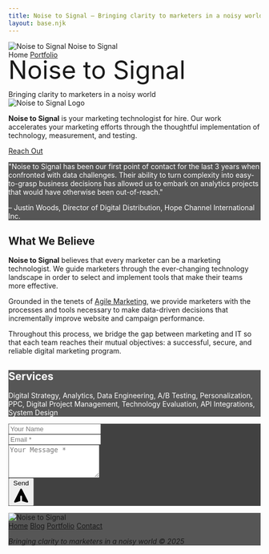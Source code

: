 ```yaml
---
title: Noise to Signal – Bringing clarity to marketers in a noisy world
layout: base.njk
---
```


<!-- Header/Navigation -->
<div class="head">
  <div class="l">
    <div class="flex items-center space-x-3 h-full py-4 pl-6">
      <img src="/img/radar-80px-dark.png" alt="Noise to Signal" class="w-8 h-8">
      <span class="text-lg font-light">Noise to Signal</span>
    </div>
  </div>
  <div class="r">
    <nav class="flex items-center justify-end h-full py-4 pr-6 space-x-8">
      <span class="current-page">Home</span>
      <a href="#">Portfolio</a>
    </nav>
  </div>
</div>

<!-- Hero Section -->
<section class="screen" style="background-image: url('/img/nasa-dishes-2048.jpg');">
  <div class="mod-fill" style="opacity: 0.2; background: linear-gradient(45deg, #7FB8FF, #E8C0ED);"></div>
  <div class="screen-mid">
    <article class="plot">
      <span style="font-size: 50px; line-height: 45px;" class="caps mod-frame text-white">Noise to Signal</span>
      <br><br>
      <span class="text-white text-lg">Bringing clarity to marketers in a noisy world</span>
    </article>
  </div>
</section>

<!-- Section 1 - Main Description -->
<section class="py-16 px-8 text-center bg-white">
  <div class="max-w-4xl mx-auto">
    <div class="mb-8">
      <img src="/img/radar-80px-dark.png" alt="Noise to Signal Logo" class="w-20 h-20 mx-auto">
    </div>
    <p class="text-lg leading-relaxed mb-8">
      <strong>Noise to Signal</strong> is your marketing technologist for hire. Our work accelerates your marketing efforts through the thoughtful implementation of technology, measurement, and testing.
    </p>
    <a href="#contact" class="inline-block bg-gray-800 text-white px-8 py-3 hover:bg-opacity-90 transition-colors">
      Reach Out
    </a>
  </div>
</section>

<!-- Section 2 - Testimonial -->
<section class="py-16 px-8 text-center" style="background-color: rgba(45, 45, 45, 0.8); color: white;">
  <div class="max-w-4xl mx-auto">
    <p class="text-lg leading-relaxed mb-4">
      "Noise to Signal has been our first point of contact for the last 3 years when confronted with data challenges. Their ability to turn complexity into easy-to-grasp business decisions has allowed us to embark on analytics projects that would have otherwise been out-of-reach."
    </p>
    <p class="text-base">
      – Justin Woods, Director of Digital Distribution, Hope Channel International Inc.
    </p>
  </div>
</section>

<!-- Section 3 - What We Believe -->
<section class="relative py-16 px-8 text-white" style="background-image: url('/img/6-twilight.jpg'); background-size: cover; background-position: center; background-repeat: no-repeat;">
  <div class="absolute inset-0 bg-black bg-opacity-60"></div>
  <div class="relative z-10 max-w-6xl mx-auto">
    <h2 class="text-3xl font-bold text-center mb-12">What We Believe</h2>
    <div class="grid md:grid-cols-3 gap-8 text-sm leading-relaxed">
      <div>
        <p>
          <strong>Noise to Signal</strong> believes that every marketer can be a marketing technologist. We guide marketers through the ever-changing technology landscape in order to select and implement tools that make their teams more effective.
        </p>
      </div>
      <div>
        <p>
          Grounded in the tenets of <a href="#" class="text-blue-300 underline">Agile Marketing</a>, we provide marketers with the processes and tools necessary to make data-driven decisions that incrementally improve website and campaign performance.
        </p>
      </div>
      <div>
        <p>
          Throughout this process, we bridge the gap between marketing and IT so that each team reaches their mutual objectives: a successful, secure, and reliable digital marketing program.
        </p>
      </div>
    </div>
  </div>
</section>

<!-- Section 4 - Services -->
<section class="py-16 px-8 text-center" style="background-color: rgba(45, 45, 45, 0.8); color: white;">
  <div class="max-w-4xl mx-auto">
    <h2 class="text-3xl font-bold mb-8">Services</h2>
    <p class="text-lg leading-relaxed">
      Digital Strategy, Analytics, Data Engineering, A/B Testing, Personalization, PPC, Digital Project Management, Technology Evaluation, API Integrations, System Design
    </p>
  </div>
</section>

<!-- Section 5 - Contact Form -->
<section id="contact" class="relative py-16 px-8" style="background-image: url('/img/nasa-dishes-2048.jpg'); background-size: cover; background-position: center; background-repeat: no-repeat;">
  <div class="absolute inset-0 bg-black bg-opacity-30"></div>
  <div class="relative z-10 max-w-md mx-auto">
    <div class="p-8 text-white" style="background-color: rgba(45, 45, 45, 0.9);">
      <form class="space-y-6">
        <div>
          <input 
            type="text" 
            name="name" 
            placeholder="Your Name" 
            class="w-full p-3 bg-transparent border-b border-gray-400 text-white placeholder-gray-300 focus:outline-none focus:border-white"
          >
        </div>
        <div>
          <input 
            type="email" 
            name="email" 
            placeholder="Email *" 
            required 
            class="w-full p-3 bg-transparent border-b border-gray-400 text-white placeholder-gray-300 focus:outline-none focus:border-white"
          >
        </div>
        <div>
          <textarea 
            name="message" 
            placeholder="Your Message *" 
            required 
            rows="4"
            class="w-full p-3 bg-transparent border-b border-gray-400 text-white placeholder-gray-300 focus:outline-none focus:border-white resize-none"
          ></textarea>
        </div>
        <div class="text-center">
          <button 
            type="submit" 
            class="inline-flex items-center space-x-2 bg-white text-gray-800 px-6 py-3 hover:bg-gray-100 transition-colors"
          >
            <span>Send</span>
            <svg class="w-4 h-4" fill="currentColor" viewBox="0 0 20 20">
              <path d="M10.894 2.553a1 1 0 00-1.788 0l-7 14a1 1 0 001.169 1.409l5-1.429A1 1 0 009 15.571V11a1 1 0 112 0v4.571a1 1 0 00.725.962l5 1.428a1 1 0 001.17-1.408l-7-14z"/>
            </svg>
          </button>
        </div>
      </form>
    </div>
  </div>
</section>

<!-- Footer -->
<footer class="py-8 px-8 text-center text-white" style="background-color: rgba(45, 45, 45, 0.8);">
  <div class="max-w-4xl mx-auto">
    <div class="mb-6">
      <img src="/img/radar-80px-light.png" alt="Noise to Signal" class="w-20 h-20 mx-auto">
    </div>
    <nav class="mb-4">
      <div class="flex flex-wrap justify-center space-x-6 text-sm uppercase tracking-wide">
        <a href="#" class="hover:text-gray-300">Home</a>
        <a href="#" class="hover:text-gray-300">Blog</a>
        <a href="#" class="hover:text-gray-300">Portfolio</a>
        <a href="#contact" class="hover:text-gray-300">Contact</a>
      </div>
    </nav>
    <p class="text-sm text-gray-400">
      <em>Bringing clarity to marketers in a noisy world © 2025</em>
    </p>
  </div>
</footer>
